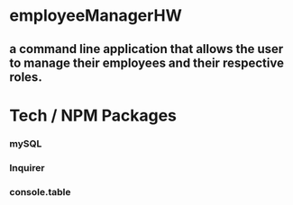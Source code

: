 # employeeManagerHW

## a command line application that allows the user to manage their employees and their respective roles. 

# Tech / NPM Packages
### mySQL 
### Inquirer
### console.table 



